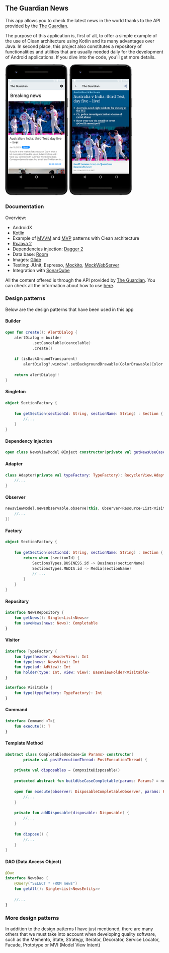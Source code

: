 

## The Guardian News

This app allows you to check the latest news in the world thanks to the API provided by the [The Guardian](https://www.theguardian.com/uk).

The purpose of this application is, first of all, to offer a simple example of the use of Clean architecture using Kotlin and its many advantages over Java. In second place, this project also constitutes a repository of functionalities and utilities that are usually needed daily for the development of Android applications. If you dive into the code, you'll get more details.

<img src = "https://github.com/javimartd/The-Guardian/blob/master/screenshots/pixel_2_home.png" width ="200" /> <img src = "https://github.com/javimartd/The-Guardian/blob/master/screenshots/pixel_2_web.png" width ="200" />

### Documentation

Overview:
- AndroidX
- [Kotlin][8]
- Example of [MVVM][10] and [MVP][9] patterns with Clean architecture
- [RxJava 2][1]
- Dependencies injection: [Dagger 2][2]
- Data base: [Room][3]
- Images: [Glide][4]
- Testing: JUnit, Espresso, [Mockito][5], [MockWebServer][6]
- Integration with [SonarQube][7]

All the content offered is through the API provided by [The Guardian](https://www.theguardian.com/uk). You can check all the information about how to use [here](https://open-platform.theguardian.com/).

[1]: https://github.com/ReactiveX/RxJava
[2]: https://google.github.io/dagger/
[3]: https://developer.android.com/training/data-storage/room/index.html
[4]: https://github.com/bumptech/glide
[5]: https://site.mockito.org/
[6]: https://github.com/square/okhttp/tree/master/mockwebserver
[7]: https://www.sonarqube.org/
[8]: https://kotlinlang.org/docs/reference/
[9]: https://upday.github.io/blog/model-view-presenter/
[10]: https://upday.github.io/blog/model-view-viewmodel/

### Design patterns
Below are the design patterns that have been used in this app

#### Builder

```kotlin
open fun create(): AlertDialog {
    alertDialog = builder
            .setCancelable(cancelable)
            .create()

    if (isBackGroundTransparent)
        alertDialog?.window?.setBackgroundDrawable(ColorDrawable(Color.TRANSPARENT))

    return alertDialog!!
}
```

#### Singleton

```kotlin
object SectionFactory {

    fun getSection(sectionId: String, sectionName: String) : Section {
        //...
    }
}
```

#### Dependency Injection

```kotlin
open class NewsViewModel @Inject constructor(private val getNewsUseCase: GetNewsUseCase): ViewModel() {
```

#### Adapter

```kotlin
class Adapter(private val typeFactory: TypeFactory): RecyclerView.Adapter<BaseViewHolder<Visitable>>() {
    //...
}
```

#### Observer

```kotlin
newsViewModel.newsObservable.observe(this, Observer<Resource<List<Visitable>>> {
    //...
})
```

#### Factory

```kotlin
object SectionFactory {

    fun getSection(sectionId: String, sectionName: String) : Section {
        return when (sectionId) {
            SectionsTypes.BUSINESS.id -> Business(sectionName)
            SectionsTypes.MEDIA.id -> Media(sectionName)
            // ...
        }
    }
}
```

#### Repository

```kotlin
interface NewsRepository {
    fun getNews(): Single<List<News>>
    fun saveNews(news: News): Completable
}

```
#### Visitor

```kotlin
interface TypeFactory {
    fun type(header: HeaderView): Int
    fun type(news: NewsView): Int
    fun type(ad: AdView): Int
    fun holder(type: Int, view: View): BaseViewHolder<Visitable>
}
```

```kotlin
interface Visitable {
    fun type(typeFactory: TypeFactory): Int
}
```

#### Command

```kotlin
interface Command <T>{
    fun execute(): T
}
```

#### Template Method

```kotlin
abstract class CompletableUseCase<in Params> constructor(
        private val postExecutionThread: PostExecutionThread) {

    private val disposables = CompositeDisposable()

    protected abstract fun buildUseCaseCompletable(params: Params? = null): Completable

    open fun execute(observer: DisposableCompletableObserver, params: Params? = null) {
        //...
    }

    private fun addDisposable(disposable: Disposable) {
        //...
    }

    fun dispose() {
        //...
    }
}
```

#### DAO (Data Access Object)

```kotlin
@Dao
interface NewsDao {
    @Query("SELECT * FROM news")
    fun getAll(): Single<List<NewsEntity>>
    
    //...
}
```

### More design patterns 

In addition to the design patterns I have just mentioned, there are many others that we must take into account when developing quality software, such as the Memento, State, Strategy, Iterator, Decorator, Service Locator, Facade, Prototype or MVI (Model View Intent) 

